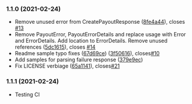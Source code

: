 ### 1.1.0 (2021-02-24)

*  Remove unused error from CreatePayoutResponse ([8fe4a44](https://github.com/paypal/Payouts-Java-SDK/commit/8fe4a44b3f89c8ee988d5ab89d7ebe4d6c7b72a0)), closes [#13](https://github.com/paypal/Payouts-Java-SDK/issues/13)
*  Remove PayoutError, PayoutErrorDetails and replace usage with Error and ErrorDetails. Add location to ErrorDetails. Remove unused references ([5dc1615](https://github.com/paypal/Payouts-Java-SDK/commit/5dc16150eebe1e4f261feed507b6941a568e1c22)), closes [#14](https://github.com/paypal/Payouts-Java-SDK/issues/14)
*  Readme sample typo fixes ([67d69ce](https://github.com/paypal/Payouts-Java-SDK/commit/67d69cef4650717c88dc1360d939e40fe680732a)) ([3f50616](https://github.com/paypal/Payouts-Java-SDK/commit/3f506167586fdcbaddc4fb10d00c4b78ea053d22)), closes[#10](https://github.com/paypal/Payouts-Java-SDK/issues/10)
*  Add samples for parsing failure response ([379e9ec](https://github.com/paypal/Payouts-Java-SDK/commit/379e9ec079110e8e756c853c1541690f52a44bd3))
*  Fix LICENSE verbiage ([65a1141](https://github.com/paypal/Payouts-Java-SDK/pull/20/commits/65a11411acd0b6e476f492ace411cf37bd677792)), closes[#21](https://github.com/paypal/Payouts-Java-SDK/issues/21)

### 1.1.1 (2021-02-24)
* Testing CI
